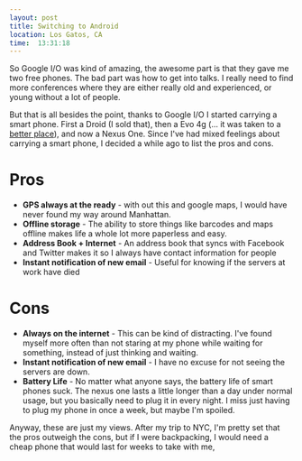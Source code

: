 ```yaml
---
layout: post
title: Switching to Android
location: Los Gatos, CA
time:  13:31:18
---
```


So Google I/O was kind of amazing, the awesome part is that they gave me two
free phones. The bad part was how to get into talks. I really need to find more
conferences where they are either really old and experienced, or young without
a lot of people.

But that is all besides the point, thanks to Google I/O I started carrying a
smart phone. First a Droid (I sold that), then a Evo 4g (... it was taken to a
[better place][evotd]), and now a Nexus One. Since I've had mixed feelings
about carrying a smart phone, I decided a while ago to list the pros and cons.

# Pros

 * **GPS always at the ready** - with out this and google maps, I would have never found my way around Manhattan.
 * **Offline storage** - The ability to store things like barcodes and maps offline makes life a whole lot more paperless and easy.
 * **Address Book + Internet** - An address book that syncs with Facebook and Twitter makes it so I always have contact information for people
 * **Instant notification of new email** - Useful for knowing if the servers at work have died

# Cons

 * **Always on the internet** - This can be kind of distracting. I've found myself more often than not staring at my phone while waiting for something, instead of just thinking and waiting.
 * **Instant notification of new email** - I have no excuse for not seeing the servers are down.
 * **Battery Life** - No matter what anyone says, the battery life of smart phones suck. The nexus one lasts a little longer than a day under normal usage, but you basically need to plug it in every night. I miss just having to plug my phone in once a week, but maybe I'm spoiled.

Anyway, these are just my views. After my trip to NYC, I'm pretty set that the pros outweigh the cons, but if I were backpacking, I would need a cheap phone that would last for weeks to take with me,

[evotd]: http://www.ifixit.com/Teardown/HTC-Evo-4G-Teardown/2979/1

